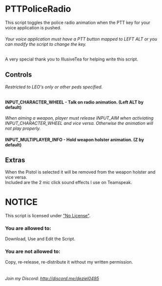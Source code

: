 # PTTPoliceRadio
This script toggles the police radio animation when the PTT key for your voice application is pushed.
###### _Your voice application must have a PTT button mapped to LEFT ALT or you can modify the script to change the key._
A very special thank you to IllusiveTea for helping write this script.
## Controls
###### _Restricted to LEO's only or other peds specified._
#### **INPUT_CHARACTER_WHEEL - Talk on radio animation. (Left ALT by default)**
*When aiming a weapon, player must release INPUT_AIM when activiating INPUT_CHARACTER_WHEEL and vice versa. Otherwise the animation will not play properly.*
#### **INPUT_MULTIPLAYER_INFO - Hold weapon holster animation. (Z by default)**
## Extras
When the Pistol is selected it will be removed from the weapon holster and vice versa.
<br>
Included are the 2 mic click sound effects I use on Teamspeak.
# NOTICE
This script is licensed under ["No License"](https://choosealicense.com/no-license/).
### You are allowed to:
Download, Use and Edit the Script.
<br>
### You are not allowed to:
Copy, re-release, re-distribute it without my written permission.
<br><br>
###### Join my Discord: http://discord.me/deziel0495
